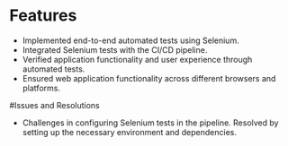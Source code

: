 # Features
- Implemented end-to-end automated tests using Selenium.
- Integrated Selenium tests with the CI/CD pipeline.
- Verified application functionality and user experience through automated tests.
- Ensured web application functionality across different browsers and platforms.


#Issues and Resolutions
- Challenges in configuring Selenium tests in the pipeline. Resolved by setting up the necessary environment and dependencies.